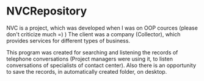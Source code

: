 # NVCRepository

NVC is a project, which was developed when I was on OOP cources (please don't criticize much =) )
The client was a company (Collector), which provides services for different types of business.

This program was created for searching and listening the records of telephone conversations (Project managers were using it, to listen conversations of specialists of contact center). Also there is an opportunity to save the records, in automatically created folder, on desktop.
